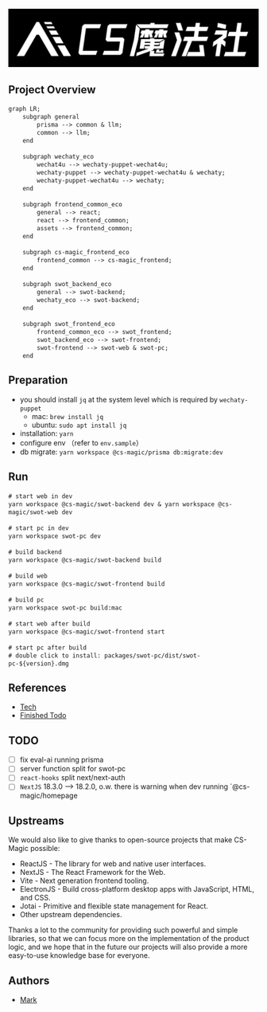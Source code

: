 [//]: # (# CS Magic Codebase)

![CS Magic Banner](assets/branding/cs-magic/cs-magic_banner_white.jpg)

[//]: # (![SWOT Logo]&#40;packages/swot-frontend/src/assets/branding/enterprise/swot.png&#41;)

## Project Overview

```mermaid
graph LR;
    subgraph general
        prisma --> common & llm;
        common --> llm;
    end
    
    subgraph wechaty_eco
        wechat4u --> wechaty-puppet-wechat4u;
        wechaty-puppet --> wechaty-puppet-wechat4u & wechaty;
        wechaty-puppet-wechat4u --> wechaty;
    end
    
    subgraph frontend_common_eco
        general --> react;
        react --> frontend_common;
        assets --> frontend_common;
    end
    
    subgraph cs-magic_frontend_eco
        frontend_common --> cs-magic_frontend;
    end
    
    subgraph swot_backend_eco
        general --> swot-backend;
        wechaty_eco --> swot-backend;
    end
    
    subgraph swot_frontend_eco
        frontend_common_eco --> swot_frontend;
        swot_backend_eco --> swot-frontend;
        swot-frontend --> swot-web & swot-pc;
    end
```

## Preparation

- you should install `jq` at the system level which is required by `wechaty-puppet`
    - mac: `brew install jq`
    - ubuntu: `sudo apt install jq`
- installation: `yarn`
- configure env （refer to `env.sample`）
- db migrate: `yarn workspace @cs-magic/prisma db:migrate:dev`

## Run

```shell
# start web in dev
yarn workspace @cs-magic/swot-backend dev & yarn workspace @cs-magic/swot-web dev

# start pc in dev
yarn workspace swot-pc dev

# build backend
yarn workspace @cs-magic/swot-backend build

# build web
yarn workspace @cs-magic/swot-frontend build

# build pc
yarn workspace swot-pc build:mac

# start web after build
yarn workspace @cs-magic/swot-frontend start

# start pc after build
# double click to install: packages/swot-pc/dist/swot-pc-${version}.dmg
```

## References 

- [Tech](__docs__/tech.md)
- [Finished Todo](__docs__/finished-todo.md)

## TODO

- [ ] fix eval-ai running prisma
- [ ] server function split for swot-pc
- [ ] `react-hooks` split next/next-auth
- [ ] `NextJS`  18.3.0 --> 18.2.0, o.w. there is warning when dev running `@cs-magic/homepage

## Upstreams

We would also like to give thanks to open-source projects that make CS-Magic possible:

- ReactJS - The library for web and native user interfaces.
- NextJS - The React Framework for the Web.
- Vite - Next generation frontend tooling.
- ElectronJS - Build cross-platform desktop apps with JavaScript, HTML, and CSS.
- Jotai - Primitive and flexible state management for React.
- Other upstream dependencies.

Thanks a lot to the community for providing such powerful and simple libraries, so that we can focus more on the implementation of the product logic, and we hope that in the future our projects will also provide a more easy-to-use knowledge base for everyone.

## Authors

- [Mark](https://github.com/markshawn2020)
